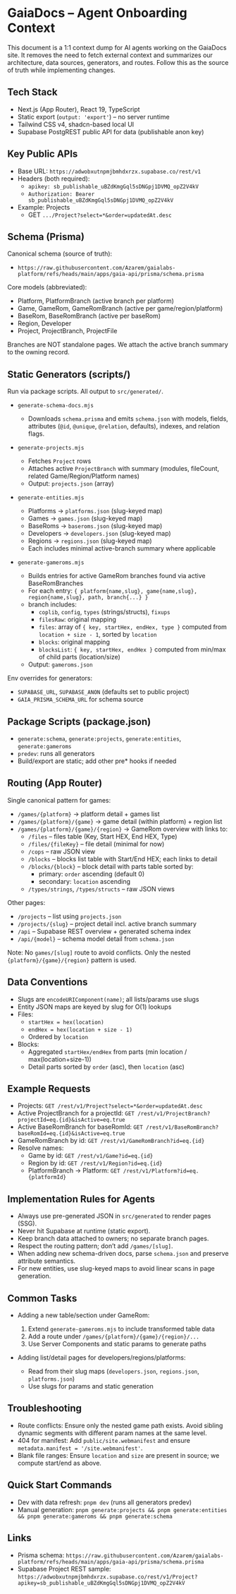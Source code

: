 # GaiaDocs – Agent Onboarding Context

This document is a 1:1 context dump for AI agents working on the GaiaDocs site. It removes the need to fetch external context and summarizes our architecture, data sources, generators, and routes. Follow this as the source of truth while implementing changes.

## Tech Stack
- Next.js (App Router), React 19, TypeScript
- Static export (`output: 'export'`) – no server runtime
- Tailwind CSS v4, shadcn-based local UI
- Supabase PostgREST public API for data (publishable anon key)

## Key Public APIs
- Base URL: `https://adwobxutnpmjbmhdxrzx.supabase.co/rest/v1`
- Headers (both required):
  - `apikey: sb_publishable_uBZdKmgGql5sDNGpj1DVMQ_opZ2V4kV`
  - `Authorization: Bearer sb_publishable_uBZdKmgGql5sDNGpj1DVMQ_opZ2V4kV`
- Example: Projects
  - GET `.../Project?select=*&order=updatedAt.desc`

## Schema (Prisma)
Canonical schema (source of truth):
- `https://raw.githubusercontent.com/Azarem/gaialabs-platform/refs/heads/main/apps/gaia-api/prisma/schema.prisma`

Core models (abbreviated):
- Platform, PlatformBranch (active branch per platform)
- Game, GameRom, GameRomBranch (active per game/region/platform)
- BaseRom, BaseRomBranch (active per baseRom)
- Region, Developer
- Project, ProjectBranch, ProjectFile

Branches are NOT standalone pages. We attach the active branch summary to the owning record.

## Static Generators (scripts/)
Run via package scripts. All output to `src/generated/`.

- `generate-schema-docs.mjs`
  - Downloads `schema.prisma` and emits `schema.json` with models, fields, attributes (`@id`, `@unique`, `@relation`, defaults), indexes, and relation flags.

- `generate-projects.mjs`
  - Fetches `Project` rows
  - Attaches active `ProjectBranch` with summary (modules, fileCount, related Game/Region/Platform names)
  - Output: `projects.json` (array)

- `generate-entities.mjs`
  - Platforms → `platforms.json` (slug-keyed map)
  - Games → `games.json` (slug-keyed map)
  - BaseRoms → `baseroms.json` (slug-keyed map)
  - Developers → `developers.json` (slug-keyed map)
  - Regions → `regions.json` (slug-keyed map)
  - Each includes minimal active-branch summary where applicable

- `generate-gameroms.mjs`
  - Builds entries for active GameRom branches found via active BaseRomBranches
  - For each entry: `{ platform{name,slug}, game{name,slug}, region{name,slug}, path, branch{...} }`
  - branch includes:
    - `coplib`, `config`, `types` (strings/structs), `fixups`
    - `filesRaw`: original mapping
    - `files`: array of `{ key, startHex, endHex, type }` computed from `location + size - 1`, sorted by `location`
    - `blocks`: original mapping
    - `blocksList`: `{ key, startHex, endHex }` computed from min/max of child parts (location/size)
  - Output: `gameroms.json`

Env overrides for generators:
- `SUPABASE_URL`, `SUPABASE_ANON` (defaults set to public project)
- `GAIA_PRISMA_SCHEMA_URL` for schema source

## Package Scripts (package.json)
- `generate:schema`, `generate:projects`, `generate:entities`, `generate:gameroms`
- `predev`: runs all generators
- Build/export are static; add other pre* hooks if needed

## Routing (App Router)
Single canonical pattern for games:
- `/games/{platform}` → platform detail + games list
- `/games/{platform}/{game}` → game detail (within platform) + region list
- `/games/{platform}/{game}/{region}` → GameRom overview with links to:
  - `/files` – files table (Key, Start HEX, End HEX, Type)
  - `/files/{fileKey}` – file detail (minimal for now)
  - `/cops` – raw JSON view
  - `/blocks` – blocks list table with Start/End HEX; each links to detail
  - `/blocks/{block}` – block detail with parts table sorted by:
    - primary: `order` ascending (default 0)
    - secondary: `location` ascending
  - `/types/strings`, `/types/structs` – raw JSON views

Other pages:
- `/projects` – list using `projects.json`
- `/projects/{slug}` – project detail incl. active branch summary
- `/api` – Supabase REST overview + generated schema index
- `/api/{model}` – schema model detail from `schema.json`

Note: No `games/[slug]` route to avoid conflicts. Only the nested `{platform}/{game}/{region}` pattern is used.

## Data Conventions
- Slugs are `encodeURIComponent(name)`; all lists/params use slugs
- Entity JSON maps are keyed by slug for O(1) lookups
- Files:
  - `startHex = hex(location)`
  - `endHex = hex(location + size - 1)`
  - Ordered by `location`
- Blocks:
  - Aggregated `startHex/endHex` from parts (min location / max(location+size-1))
  - Detail parts sorted by `order` (asc), then `location` (asc)

## Example Requests
- Projects: `GET /rest/v1/Project?select=*&order=updatedAt.desc`
- Active ProjectBranch for a projectId: `GET /rest/v1/ProjectBranch?projectId=eq.{id}&isActive=eq.true`
- Active BaseRomBranch for baseRomId: `GET /rest/v1/BaseRomBranch?baseRomId=eq.{id}&isActive=eq.true`
- GameRomBranch by id: `GET /rest/v1/GameRomBranch?id=eq.{id}`
- Resolve names:
  - Game by id: `GET /rest/v1/Game?id=eq.{id}`
  - Region by id: `GET /rest/v1/Region?id=eq.{id}`
  - PlatformBranch → Platform: `GET /rest/v1/Platform?id=eq.{platformId}`

## Implementation Rules for Agents
- Always use pre-generated JSON in `src/generated` to render pages (SSG).
- Never hit Supabase at runtime (static export).
- Keep branch data attached to owners; no separate branch pages.
- Respect the routing pattern; don’t add `/games/[slug]`.
- When adding new schema-driven docs, parse `schema.json` and preserve attribute semantics.
- For new entities, use slug-keyed maps to avoid linear scans in page generation.

## Common Tasks
- Adding a new table/section under GameRom:
  1) Extend `generate-gameroms.mjs` to include transformed table data
  2) Add a route under `/games/{platform}/{game}/{region}/...`
  3) Use Server Components and static params to generate paths

- Adding list/detail pages for developers/regions/platforms:
  - Read from their slug maps (`developers.json`, `regions.json`, `platforms.json`)
  - Use slugs for params and static generation

## Troubleshooting
- Route conflicts: Ensure only the nested game path exists. Avoid sibling dynamic segments with different param names at the same level.
- 404 for manifest: Add `public/site.webmanifest` and ensure `metadata.manifest = '/site.webmanifest'`.
- Blank file ranges: Ensure `location` and `size` are present in source; we compute start/end as above.

## Quick Start Commands
- Dev with data refresh: `pnpm dev` (runs all generators predev)
- Manual generation: `pnpm generate:projects && pnpm generate:entities && pnpm generate:gameroms && pnpm generate:schema`

## Links
- Prisma schema: `https://raw.githubusercontent.com/Azarem/gaialabs-platform/refs/heads/main/apps/gaia-api/prisma/schema.prisma`
- Supabase Project REST sample: `https://adwobxutnpmjbmhdxrzx.supabase.co/rest/v1/Project?apikey=sb_publishable_uBZdKmgGql5sDNGpj1DVMQ_opZ2V4kV`

